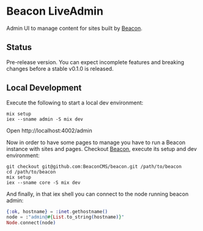 # Beacon LiveAdmin

Admin UI to manage content for sites built by [Beacon](https://github.com/BeaconCMS/beacon).

## Status

Pre-release version. You can expect incomplete features and breaking changes before a stable v0.1.0 is released.

## Local Development

Execute the following to start a local dev environment:

```shell
mix setup
iex --sname admin -S mix dev
```

Open http://localhost:4002/admin

Now in order to have some pages to manage you have to run a Beacon instance with sites and pages. Checkout [Beacon](https://github.com/BeaconCMS/beacon), execute its setup and dev environment:

```shell
git checkout git@github.com:BeaconCMS/beacon.git /path/to/beacon
cd /path/to/beacon
mix setup
iex --sname core -S mix dev
```

And finally, in that iex shell you can connect to the node running beacon admin:

```elixir
{:ok, hostname} = :inet.gethostname()
node = :"admin@#{List.to_string(hostname)}"
Node.connect(node)
```